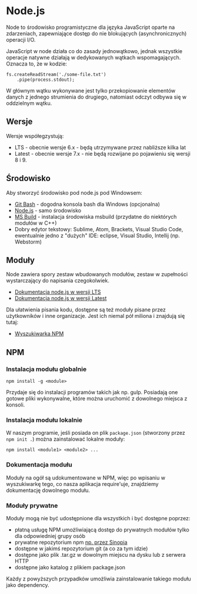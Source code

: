 Node.js
=========

Node to środowisko programistyczne dla języka JavaScript oparte na zdarzeniach, zapewniające dostęp do nie blokujących
(asynchronicznych) operacji I/O.

JavaScript w node działa co do zasady jednowątkowo, jednak wszystkie operacje natywne działają w dedykowanych wątkach
wspomagających. Oznacza to, że w kodzie:

    fs.createReadStream('./some-file.txt')
        .pipe(process.stdout);

W głównym wątku wykonywane jest tylko przekopiowanie elementów danych z jednego strumienia do drugiego, natomiast odczyt
odbywa się w oddzielnym wątku.

Wersje
--------

Wersje współegzystują:

* LTS - obecnie wersje 6.x - będą utrzymywane przez nabliższe kilka lat
* Latest - obecnie wersje 7.x - nie będą rozwijane po pojawieniu się wersji 8 i 9.

Środowisko
------------

Aby stworzyć środowisko pod node.js pod Windowsem:

* [Git Bash](https://git-for-windows.github.io/) - dogodna konsola bash dla Windows (opcjonalna)
* [Node.js](https://nodejs.org/) - samo środowisko
* [MS Build](https://www.google.pl/webhp?sourceid=chrome-instant&ion=1&espv=2&ie=UTF-8#q=site:www.microsoft.com+Microsoft+Build+Tools+2015) - instalacja środowiska msbuild (przydatne do niektórych modułów w C++)
* Dobry edytor tekstowy: Sublime, Atom, Brackets, Visual Studio Code, ewentualnie jedno z "dużych" IDE: eclipse, Visual Studio, Intellij (np. Webstorm)

Moduły
--------

Node zawiera spory zestaw wbudowanych modułów, zestaw w zupełności wystarczający do napisania czegokolwiek.

* [Dokumentacja node.js w wersji LTS](https://nodejs.org/dist/latest-v6.x/docs/api/)
* [Dokumentacja node.js w wersji Latest ](https://nodejs.org/api/)

Dla ułatwienia pisania kodu, dostępne są też moduły pisane przez użytkowników i inne organizacje. Jest ich niemal pół
miliona i znajdują się tutaj:

* [Wyszukiwarka NPM](https://www.npmjs.com/)

NPM
-----

### Instalacja modułu globalnie

    npm install -g <module>

Przydaje się do instalacji programów takich jak np. gulp. Posiadają one gotowe pliki wykonywalne, które można uruchomić
z dowolnego miejsca z konsoli.

### Instalacja modułu lokalnie

W naszym programie, jeśli posiada on plik `package.json` (stworzony przez `npm init .`) można zainstalować lokalne
moduły:

    npm install <module1> <module2> ...

### Dokumentacja modułu

Moduły na ogół są udokumentowane w NPM, więc po wpisaniu w wyszukiwarkę tego, co nasza aplikacja require'uje, znajdziemy
dokumentację dowolnego modułu.

### Moduły prywatne

Moduły mogą nie być udostępnione dla wszystkich i być dostępne poprzez:

* płatną usługę NPM umożliwiającą dostęp do prywatnych modułów tylko dla odpowiedniej grupy osób
* prywatne repozytorium npm [np. przez Sinopia](https://www.npmjs.com/package/sinopia)
* dostępne w jakimś repozytorium git (a co za tym idzie)
* dostępne jako plik .tar.gz w dowolnym miejscu na dysku lub z serwera HTTP
* dostępne jako katalog z plikiem package.json

Każdy z powyższych przypadków umożliwia zainstalowanie takiego modułu jako dependency.
